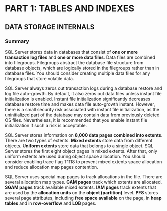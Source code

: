 # **PART 1: TABLES AND INDEXES** #
## **DATA STORAGE INTERNALS** ##
### **Summary** ###


SQL Server stores data in databases that consist of **one or more transaction log files** and **one or more data files**. Data files are combined into filegroups. Filegroups abstract the database file structure from database objects, which are logically stored in the filegroups rather than in database files. You should consider creating multiple data files for any filegroups that store volatile data.
       
SQL Server always zeros out transaction logs during a database restore and log file auto-growth. By
default, it also zeros out data files unless instant file initialization is enabled. Instant file initialization
significantly decreases database restore time and makes data file auto-growth instant. However, there is a
small security risk associated with instant file initialization, as the uninitialized part of the database may
contain data from previously deleted OS files. Nevertheless, it is recommended that you enable instant file
initialization if such a risk is acceptable.   
    
SQL Server stores information on **8,000 data pages combined into extents**. There are two types of
extents. **Mixed extents** store data from different objects. **Uniform extents** store data that belongs to a single
object. SQL Server stores the first eight object pages in mixed extents. After that, only uniform extents are
used during object space allocation. You should consider enabling trace flag T1118 to prevent mixed extents
space allocation and reduce allocation map pages contention.   
    
SQL Server uses special map pages to track allocations in the file. There are several allocation map
types. **GAM pages** track which extents are allocated. **SGAM pages** track available mixed extents. **IAM pages** track
extents that are used by the **allocation units** on the **object (partition)** level. **PFS** stores several page attributes,
including **free space available** on the page, in **heap tables** and in **row-overflow** and **LOB** pages.
